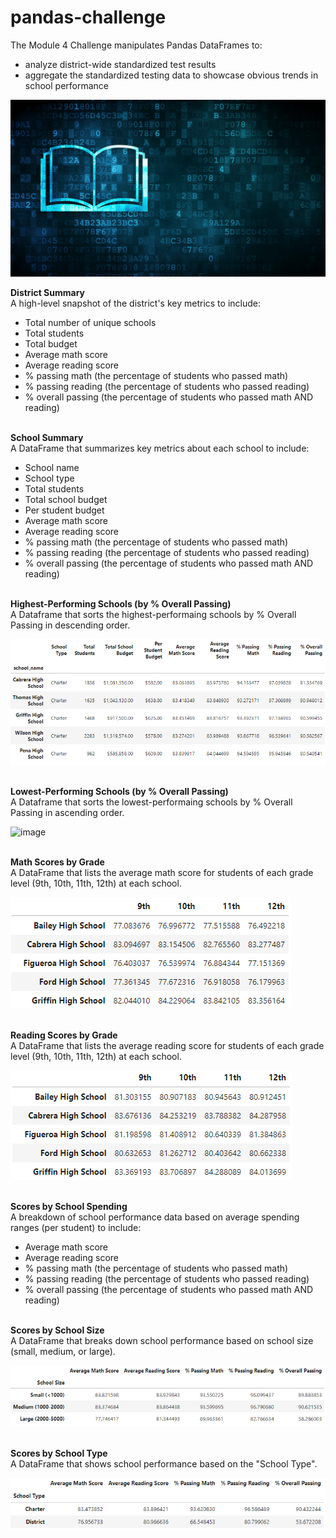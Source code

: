 # pandas-challenge
The Module 4 Challenge manipulates Pandas DataFrames to:
* analyze district-wide standardized test results
* aggregate the standardized testing data to showcase obvious trends in school performance

![image](https://github.com/RachaelCaldwell/pandas-challenge/blob/main/PyCitySchools/Images/education.png?raw=true)<br>

**District Summary** <br>
A high-level snapshot of the district's key metrics to include:
* Total number of unique schools
* Total students
* Total budget
* Average math score
* Average reading score
* % passing math (the percentage of students who passed math)
* % passing reading (the percentage of students who passed reading)
* % overall passing (the percentage of students who passed math AND reading)<br><br>

**School Summary** <br>
A DataFrame that summarizes key metrics about each school to include:
* School name
* School type
* Total students
* Total school budget
* Per student budget
* Average math score
* Average reading score
* % passing math (the percentage of students who passed math)
* % passing reading (the percentage of students who passed reading)
* % overall passing (the percentage of students who passed math AND reading)<br><br>

**Highest-Performing Schools (by % Overall Passing)** <br>
A Dataframe that sorts the highest-performaing schools by % Overall Passing in descending order.

![image](https://github.com/RachaelCaldwell/pandas-challenge/blob/main/PyCitySchools/Images/Highest-Performing%20Schools.png?raw=true)<br><br>

**Lowest-Performing Schools (by % Overall Passing)** <br>
A Dataframe that sorts the lowest-performaing schools by % Overall Passing in ascending order.

![image](https://github.com/RachaelCaldwell/pandas-challenge/assets/134207637/b6153318-9a80-4b26-adf9-7c1ef2abcfe7)<br><br>

**Math Scores by Grade** <br>
A DataFrame that lists the average math score for students of each grade level (9th, 10th, 11th, 12th) at each school.

![image](https://github.com/RachaelCaldwell/pandas-challenge/blob/main/PyCitySchools/Images/Math%20Scores%20by%20Grade.png?raw=true)<br><br>

**Reading Scores by Grade** <br>
A DataFrame that lists the average reading score for students of each grade level (9th, 10th, 11th, 12th) at each school.

![image](https://github.com/RachaelCaldwell/pandas-challenge/blob/main/PyCitySchools/Images/Reading%20Scores%20by%20Grade.png?raw=true)<br><br>

**Scores by School Spending** <br>
A breakdown of school performance data based on average spending ranges (per student) to include:
* Average math score
* Average reading score
* % passing math (the percentage of students who passed math)
* % passing reading (the percentage of students who passed reading)
* % overall passing (the percentage of students who passed math AND reading)<br><br>

**Scores by School Size** <br>
A DataFrame that breaks down school performance based on school size (small, medium, or large).

![image](https://github.com/RachaelCaldwell/pandas-challenge/blob/main/PyCitySchools/Images/Size%20Summary.png?raw=true)<br><br>

**Scores by School Type** <br>
A DataFrame that shows school performance based on the "School Type".

![image](https://github.com/RachaelCaldwell/pandas-challenge/blob/main/PyCitySchools/Images/Scores%20by%20School%20Type.png?raw=true)

